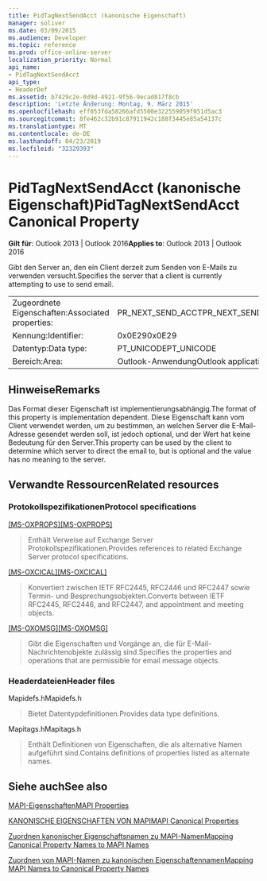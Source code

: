 ```yaml
---
title: PidTagNextSendAcct (kanonische Eigenschaft)
manager: soliver
ms.date: 03/09/2015
ms.audience: Developer
ms.topic: reference
ms.prod: office-online-server
localization_priority: Normal
api_name:
- PidTagNextSendAcct
api_type:
- HeaderDef
ms.assetid: b7429c2e-0d9d-4921-9f56-9ecad817f8cb
description: 'Letzte Änderung: Montag, 9. März 2015'
ms.openlocfilehash: eff053fda58266afd5500e322559059f051d5ac3
ms.sourcegitcommit: 8fe462c32b91c87911942c188f3445e85a54137c
ms.translationtype: MT
ms.contentlocale: de-DE
ms.lasthandoff: 04/23/2019
ms.locfileid: "32329393"
---
```

# <a name="pidtagnextsendacct-canonical-property"></a><span data-ttu-id="86bf5-103">PidTagNextSendAcct (kanonische Eigenschaft)</span><span class="sxs-lookup"><span data-stu-id="86bf5-103">PidTagNextSendAcct Canonical Property</span></span>

  
  
<span data-ttu-id="86bf5-104">**Gilt für**: Outlook 2013 | Outlook 2016</span><span class="sxs-lookup"><span data-stu-id="86bf5-104">**Applies to**: Outlook 2013 | Outlook 2016</span></span> 
  
<span data-ttu-id="86bf5-105">Gibt den Server an, den ein Client derzeit zum Senden von E-Mails zu verwenden versucht.</span><span class="sxs-lookup"><span data-stu-id="86bf5-105">Specifies the server that a client is currently attempting to use to send email.</span></span>
  
|||
|:-----|:-----|
|<span data-ttu-id="86bf5-106">Zugeordnete Eigenschaften:</span><span class="sxs-lookup"><span data-stu-id="86bf5-106">Associated properties:</span></span>  <br/> |<span data-ttu-id="86bf5-107">PR_NEXT_SEND_ACCT</span><span class="sxs-lookup"><span data-stu-id="86bf5-107">PR_NEXT_SEND_ACCT</span></span>  <br/> |
|<span data-ttu-id="86bf5-108">Kennung:</span><span class="sxs-lookup"><span data-stu-id="86bf5-108">Identifier:</span></span>  <br/> |<span data-ttu-id="86bf5-109">0x0E29</span><span class="sxs-lookup"><span data-stu-id="86bf5-109">0x0E29</span></span>  <br/> |
|<span data-ttu-id="86bf5-110">Datentyp:</span><span class="sxs-lookup"><span data-stu-id="86bf5-110">Data type:</span></span>  <br/> |<span data-ttu-id="86bf5-111">PT_UNICODE</span><span class="sxs-lookup"><span data-stu-id="86bf5-111">PT_UNICODE</span></span>  <br/> |
|<span data-ttu-id="86bf5-112">Bereich:</span><span class="sxs-lookup"><span data-stu-id="86bf5-112">Area:</span></span>  <br/> |<span data-ttu-id="86bf5-113">Outlook-Anwendung</span><span class="sxs-lookup"><span data-stu-id="86bf5-113">Outlook application</span></span>  <br/> |
   
## <a name="remarks"></a><span data-ttu-id="86bf5-114">Hinweise</span><span class="sxs-lookup"><span data-stu-id="86bf5-114">Remarks</span></span>

<span data-ttu-id="86bf5-115">Das Format dieser Eigenschaft ist implementierungsabhängig.</span><span class="sxs-lookup"><span data-stu-id="86bf5-115">The format of this property is implementation dependent.</span></span> <span data-ttu-id="86bf5-116">Diese Eigenschaft kann vom Client verwendet werden, um zu bestimmen, an welchen Server die E-Mail-Adresse gesendet werden soll, ist jedoch optional, und der Wert hat keine Bedeutung für den Server.</span><span class="sxs-lookup"><span data-stu-id="86bf5-116">This property can be used by the client to determine which server to direct the email to, but is optional and the value has no meaning to the server.</span></span>
  
## <a name="related-resources"></a><span data-ttu-id="86bf5-117">Verwandte Ressourcen</span><span class="sxs-lookup"><span data-stu-id="86bf5-117">Related resources</span></span>

### <a name="protocol-specifications"></a><span data-ttu-id="86bf5-118">Protokollspezifikationen</span><span class="sxs-lookup"><span data-stu-id="86bf5-118">Protocol specifications</span></span>

<span data-ttu-id="86bf5-119">[[MS-OXPROPS]](https://msdn.microsoft.com/library/f6ab1613-aefe-447d-a49c-18217230b148%28Office.15%29.aspx)</span><span class="sxs-lookup"><span data-stu-id="86bf5-119">[[MS-OXPROPS]](https://msdn.microsoft.com/library/f6ab1613-aefe-447d-a49c-18217230b148%28Office.15%29.aspx)</span></span>
  
> <span data-ttu-id="86bf5-120">Enthält Verweise auf Exchange Server Protokollspezifikationen.</span><span class="sxs-lookup"><span data-stu-id="86bf5-120">Provides references to related Exchange Server protocol specifications.</span></span>
    
<span data-ttu-id="86bf5-121">[[MS-OXCICAL]](https://msdn.microsoft.com/library/a685a040-5b69-4c84-b084-795113fb4012%28Office.15%29.aspx)</span><span class="sxs-lookup"><span data-stu-id="86bf5-121">[[MS-OXCICAL]](https://msdn.microsoft.com/library/a685a040-5b69-4c84-b084-795113fb4012%28Office.15%29.aspx)</span></span>
  
> <span data-ttu-id="86bf5-122">Konvertiert zwischen IETF RFC2445, RFC2446 und RFC2447 sowie Termin- und Besprechungsobjekten.</span><span class="sxs-lookup"><span data-stu-id="86bf5-122">Converts between IETF RFC2445, RFC2446, and RFC2447, and appointment and meeting objects.</span></span>
    
<span data-ttu-id="86bf5-123">[[MS-OXOMSG]](https://msdn.microsoft.com/library/daa9120f-f325-4afb-a738-28f91049ab3c%28Office.15%29.aspx)</span><span class="sxs-lookup"><span data-stu-id="86bf5-123">[[MS-OXOMSG]](https://msdn.microsoft.com/library/daa9120f-f325-4afb-a738-28f91049ab3c%28Office.15%29.aspx)</span></span>
  
> <span data-ttu-id="86bf5-124">Gibt die Eigenschaften und Vorgänge an, die für E-Mail-Nachrichtenobjekte zulässig sind.</span><span class="sxs-lookup"><span data-stu-id="86bf5-124">Specifies the properties and operations that are permissible for email message objects.</span></span>
    
### <a name="header-files"></a><span data-ttu-id="86bf5-125">Headerdateien</span><span class="sxs-lookup"><span data-stu-id="86bf5-125">Header files</span></span>

<span data-ttu-id="86bf5-126">Mapidefs.h</span><span class="sxs-lookup"><span data-stu-id="86bf5-126">Mapidefs.h</span></span>
  
> <span data-ttu-id="86bf5-127">Bietet Datentypdefinitionen.</span><span class="sxs-lookup"><span data-stu-id="86bf5-127">Provides data type definitions.</span></span>
    
<span data-ttu-id="86bf5-128">Mapitags.h</span><span class="sxs-lookup"><span data-stu-id="86bf5-128">Mapitags.h</span></span>
  
> <span data-ttu-id="86bf5-129">Enthält Definitionen von Eigenschaften, die als alternative Namen aufgeführt sind.</span><span class="sxs-lookup"><span data-stu-id="86bf5-129">Contains definitions of properties listed as alternate names.</span></span>
    
## <a name="see-also"></a><span data-ttu-id="86bf5-130">Siehe auch</span><span class="sxs-lookup"><span data-stu-id="86bf5-130">See also</span></span>



[<span data-ttu-id="86bf5-131">MAPI-Eigenschaften</span><span class="sxs-lookup"><span data-stu-id="86bf5-131">MAPI Properties</span></span>](mapi-properties.md)
  
[<span data-ttu-id="86bf5-132">KANONISCHE EIGENSCHAFTEN VON MAPI</span><span class="sxs-lookup"><span data-stu-id="86bf5-132">MAPI Canonical Properties</span></span>](mapi-canonical-properties.md)
  
[<span data-ttu-id="86bf5-133">Zuordnen kanonischer Eigenschaftsnamen zu MAPI-Namen</span><span class="sxs-lookup"><span data-stu-id="86bf5-133">Mapping Canonical Property Names to MAPI Names</span></span>](mapping-canonical-property-names-to-mapi-names.md)
  
[<span data-ttu-id="86bf5-134">Zuordnen von MAPI-Namen zu kanonischen Eigenschaftennamen</span><span class="sxs-lookup"><span data-stu-id="86bf5-134">Mapping MAPI Names to Canonical Property Names</span></span>](mapping-mapi-names-to-canonical-property-names.md)

